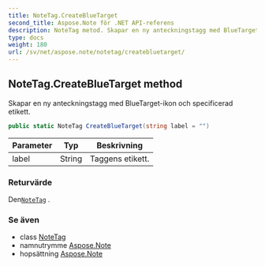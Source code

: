 ```yaml
---
title: NoteTag.CreateBlueTarget
second_title: Aspose.Note för .NET API-referens
description: NoteTag metod. Skapar en ny anteckningstagg med BlueTargetikon och specificerad etikett.
type: docs
weight: 180
url: /sv/net/aspose.note/notetag/createbluetarget/
---
```

## NoteTag.CreateBlueTarget method

Skapar en ny anteckningstagg med BlueTarget-ikon och specificerad etikett.

```csharp
public static NoteTag CreateBlueTarget(string label = "")
```

| Parameter | Typ | Beskrivning |
| --- | --- | --- |
| label | String | Taggens etikett. |

### Returvärde

Den[`NoteTag`](../) .

### Se även

* class [NoteTag](../)
* namnutrymme [Aspose.Note](../../notetag/)
* hopsättning [Aspose.Note](../../../)


